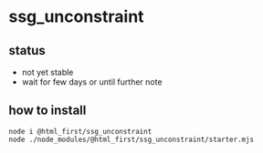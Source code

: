 ﻿# ssg_unconstraint

## status

-   not yet stable
-   wait for few days or until further note

## how to install

```shell
node i @html_first/ssg_unconstraint
node ./node_modules/@html_first/ssg_unconstraint/starter.mjs

```
